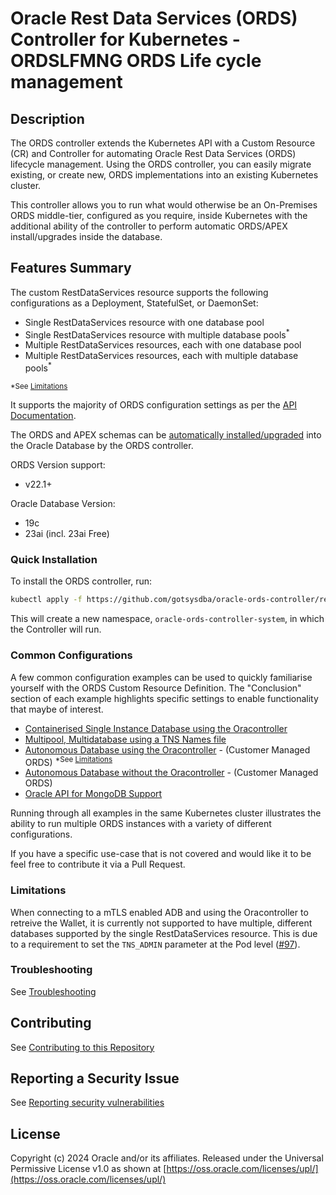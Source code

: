 # Oracle Rest Data Services (ORDS) Controller for Kubernetes - ORDSLFMNG ORDS Life cycle management




## Description

The ORDS controller extends the Kubernetes API with a Custom Resource (CR) and Controller for automating Oracle Rest Data
Services (ORDS) lifecycle management.  Using the ORDS controller, you can easily migrate existing, or create new, ORDS implementations
into an existing Kubernetes cluster.  

This controller allows you to run what would otherwise be an On-Premises ORDS middle-tier, configured as you require, inside Kubernetes with the additional ability of the controller to perform automatic ORDS/APEX install/upgrades inside the database.

## Features Summary

The custom RestDataServices resource supports the following configurations as a Deployment, StatefulSet, or DaemonSet:

* Single RestDataServices resource with one database pool
* Single RestDataServices resource with multiple database pools<sup>*</sup>
* Multiple RestDataServices resources, each with one database pool
* Multiple RestDataServices resources, each with multiple database pools<sup>*</sup>

<sup>*See [Limitations](#limitations)</sup>

It supports the majority of ORDS configuration settings as per the [API Documentation](./api.md).

The ORDS and APEX schemas can be [automatically installed/upgraded](./autoupgrade.md) into the Oracle Database by the ORDS controller.

ORDS Version support: 
* v22.1+

Oracle Database Version: 
* 19c
* 23ai (incl. 23ai Free)


### Quick Installation

To install the ORDS controller, run:

```bash
kubectl apply -f https://github.com/gotsysdba/oracle-ords-controller/releases/latest/download/oracle-ords-controller.yaml
```

This will create a new namespace, `oracle-ords-controller-system`, in which the Controller will run.

### Common Configurations

A few common configuration examples can be used to quickly familiarise yourself with the ORDS Custom Resource Definition.
The "Conclusion" section of each example highlights specific settings to enable functionality that maybe of interest.

* [Containerised Single Instance Database using the Oracontroller](./examples/sidb_container.md)
* [Multipool, Multidatabase using a TNS Names file](./examples/multi_pool.md)
* [Autonomous Database using the Oracontroller](./examples/adb_oraoper.md) - (Customer Managed ORDS) <sup>*See [Limitations](#limitations)</sup>
* [Autonomous Database without the Oracontroller](./examples/adb.md) - (Customer Managed ORDS)
* [Oracle API for MongoDB Support](./examples/mongo_api.md)

Running through all examples in the same Kubernetes cluster illustrates the ability to run multiple ORDS instances with a variety of different configurations.

If you have a specific use-case that is not covered and would like it to be feel free to contribute it via a Pull Request.

### Limitations

When connecting to a mTLS enabled ADB and using the Oracontroller to retreive the Wallet, it is currently not supported to have multiple, different databases supported by the single RestDataServices resource.  This is due to a requirement to set the `TNS_ADMIN` parameter at the Pod level ([#97](https://github.com/oracle/oracle-database-controller/issues/97)).

### Troubleshooting 
See [Troubleshooting](./TROUBLESHOOTING.md)

## Contributing
See [Contributing to this Repository](./CONTRIBUTING.md)

## Reporting a Security Issue

See [Reporting security vulnerabilities](./SECURITY.md)

## License

Copyright (c) 2024 Oracle and/or its affiliates.
Released under the Universal Permissive License v1.0 as shown at [https://oss.oracle.com/licenses/upl/](https://oss.oracle.com/licenses/upl/)
